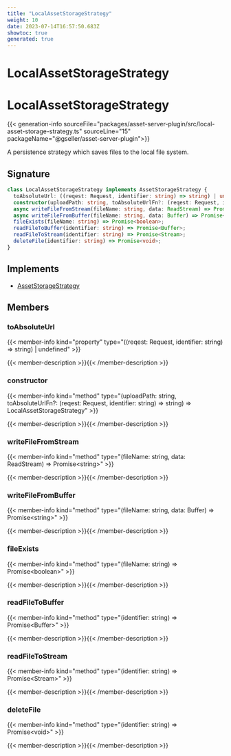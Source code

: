 ```yaml
---
title: "LocalAssetStorageStrategy"
weight: 10
date: 2023-07-14T16:57:50.683Z
showtoc: true
generated: true
---
```

<!-- This file was generated from the Vendure source. Do not modify. Instead, re-run the "docs:build" script -->

# LocalAssetStorageStrategy
<div class="symbol">


# LocalAssetStorageStrategy

{{< generation-info sourceFile="packages/asset-server-plugin/src/local-asset-storage-strategy.ts" sourceLine="15" packageName="@gseller/asset-server-plugin">}}

A persistence strategy which saves files to the local file system.

## Signature

```TypeScript
class LocalAssetStorageStrategy implements AssetStorageStrategy {
  toAbsoluteUrl: ((reqest: Request, identifier: string) => string) | undefined;
  constructor(uploadPath: string, toAbsoluteUrlFn?: (reqest: Request, identifier: string) => string)
  async writeFileFromStream(fileName: string, data: ReadStream) => Promise<string>;
  async writeFileFromBuffer(fileName: string, data: Buffer) => Promise<string>;
  fileExists(fileName: string) => Promise<boolean>;
  readFileToBuffer(identifier: string) => Promise<Buffer>;
  readFileToStream(identifier: string) => Promise<Stream>;
  deleteFile(identifier: string) => Promise<void>;
}
```
## Implements

 * <a href='/typescript-api/assets/asset-storage-strategy#assetstoragestrategy'>AssetStorageStrategy</a>


## Members

### toAbsoluteUrl

{{< member-info kind="property" type="((reqest: Request, identifier: string) =&#62; string) | undefined"  >}}

{{< member-description >}}{{< /member-description >}}

### constructor

{{< member-info kind="method" type="(uploadPath: string, toAbsoluteUrlFn?: (reqest: Request, identifier: string) =&#62; string) => LocalAssetStorageStrategy"  >}}

{{< member-description >}}{{< /member-description >}}

### writeFileFromStream

{{< member-info kind="method" type="(fileName: string, data: ReadStream) => Promise&#60;string&#62;"  >}}

{{< member-description >}}{{< /member-description >}}

### writeFileFromBuffer

{{< member-info kind="method" type="(fileName: string, data: Buffer) => Promise&#60;string&#62;"  >}}

{{< member-description >}}{{< /member-description >}}

### fileExists

{{< member-info kind="method" type="(fileName: string) => Promise&#60;boolean&#62;"  >}}

{{< member-description >}}{{< /member-description >}}

### readFileToBuffer

{{< member-info kind="method" type="(identifier: string) => Promise&#60;Buffer&#62;"  >}}

{{< member-description >}}{{< /member-description >}}

### readFileToStream

{{< member-info kind="method" type="(identifier: string) => Promise&#60;Stream&#62;"  >}}

{{< member-description >}}{{< /member-description >}}

### deleteFile

{{< member-info kind="method" type="(identifier: string) => Promise&#60;void&#62;"  >}}

{{< member-description >}}{{< /member-description >}}


</div>
